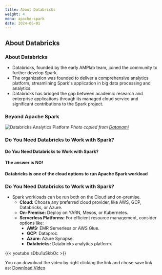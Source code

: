 ```yaml
---
title: About Databricks
weight: 4
menu: apache-spark
date: 2024-06-01
---
```


## About Databricks

### About Databricks

- Databricks, founded by the early AMPlab team, joined the community to further develop Spark.
- The organization was founded to deliver a comprehensive analytics platform, streamlining Spark's application in big data processing and analytics.
- Databricks has bridged the gap between academic research and enterprise applications through its managed cloud service and significant contributions to the Spark project.

### Beyond Apache Spark

![Databricks Analytics Platform](../Figures/chapter-04/databricks_data_intelligence.png)
*Photo copied from [Datanami](https://www.datanami.com)*

### Do You Need Databricks to Work with Spark?

#### Do You Need Databricks to Work with Spark?

#### The answer is NO!

#### Databricks is one of the cloud options to run Apache Spark workload

### Do You Need Databricks to Work with Spark?

- Spark workloads can be run both on the Cloud and on-premise.
    - **Cloud:** Choose any preferred cloud provider, like AWS, GCP, Databricks, or Azure.
    - **On-Premise:** Deploy on YARN, Mesos, or Kubernetes.
    - **Serverless Platforms:** For efficient resource management, consider options like:
        - **AWS:** EMR Serverless or AWS Glue.
        - **GCP:** Dataproc.
        - **Azure:** Azure Synapse.
        - **Databricks:** Databricks analytics platform.

{{< youtube sDbu1uSkbOc >}}

You can download the video by right clicking the link and chose save link as: [Download Video](https://garage-education.s3.amazonaws.com/spark-course/Ch.04-04-About-Databricks.mp4)
